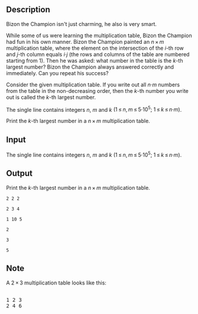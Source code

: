 ## Description

<div><p>Bizon the Champion isn't just charming, he also is very smart.</p><p>While some of us were learning the multiplication table, Bizon the Champion had fun in his own manner. Bizon the Champion painted an <span class="tex-span"><i>n</i> × <i>m</i></span> multiplication table, where the element on the intersection of the <span class="tex-span"><i>i</i></span>-th row and <span class="tex-span"><i>j</i></span>-th column equals <span class="tex-span"><i>i</i>·<i>j</i></span> (the rows and columns of the table are numbered starting from 1). Then he was asked: what number in the table is the <span class="tex-span"><i>k</i></span>-th largest number? Bizon the Champion always answered correctly and immediately. Can you repeat his success?</p><p>Consider the given multiplication table. If you write out all <span class="tex-span"><i>n</i>·<i>m</i></span> numbers from the table in the non-decreasing order, then the <span class="tex-span"><i>k</i></span>-th number you write out is called the <span class="tex-span"><i>k</i></span>-th largest number.</p></div><div class="input-specification"><p>The single line contains integers <span class="tex-span"><i>n</i></span>, <span class="tex-span"><i>m</i></span> and <span class="tex-span"><i>k</i></span> <span class="tex-span">(1 ≤ <i>n</i>, <i>m</i> ≤ 5·10<sup class="upper-index">5</sup>;&nbsp;1 ≤ <i>k</i> ≤ <i>n</i>·<i>m</i>)</span>.</p></div><div class="output-specification"><p>Print the <span class="tex-span"><i>k</i></span>-th largest number in a <span class="tex-span"><i>n</i> × <i>m</i></span> multiplication table.</p></div>

## Input

<p>The single line contains integers <span class="tex-span"><i>n</i></span>, <span class="tex-span"><i>m</i></span> and <span class="tex-span"><i>k</i></span> <span class="tex-span">(1 ≤ <i>n</i>, <i>m</i> ≤ 5·10<sup class="upper-index">5</sup>;&nbsp;1 ≤ <i>k</i> ≤ <i>n</i>·<i>m</i>)</span>.</p>

## Output

<p>Print the <span class="tex-span"><i>k</i></span>-th largest number in a <span class="tex-span"><i>n</i> × <i>m</i></span> multiplication table.</p>





```input1
2 2 2

```




```input2
2 3 4

```




```input3
1 10 5

```




```output1
2

```




```output2
3

```




```output3
5

```



## Note

<p>A <span class="tex-span">2 × 3</span> multiplication table looks like this:</p><pre class="verbatim"><br>1 2 3<br>2 4 6<br><br></pre>
